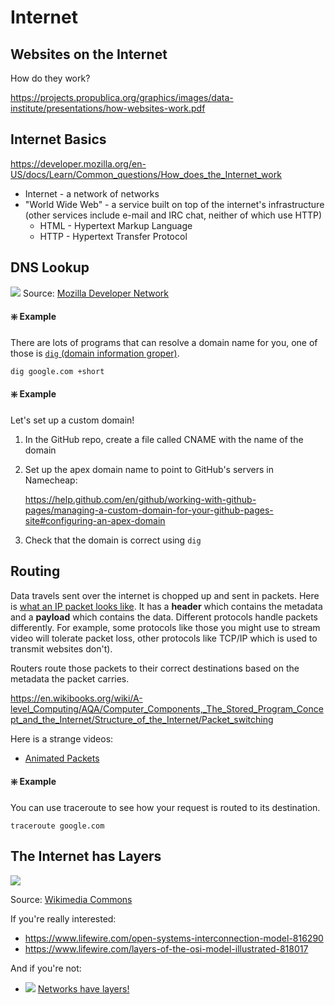 # Internet

## Websites on the Internet

How do they work?

https://projects.propublica.org/graphics/images/data-institute/presentations/how-websites-work.pdf

## Internet Basics

https://developer.mozilla.org/en-US/docs/Learn/Common_questions/How_does_the_Internet_work

* Internet - a network of networks
* "World Wide Web" - a service built on top of the internet's infrastructure (other services include e-mail and IRC chat, neither of which use HTTP)
	* HTML - Hypertext Markup Language
	* HTTP - Hypertext Transfer Protocol

## DNS Lookup

![](https://mdn.mozillademos.org/files/8961/2014-10-dns-request2.png)
Source: [Mozilla Developer Network](https://developer.mozilla.org/en-US/docs/Learn/Common_questions/What_is_a_domain_name)

#### ❇️ Example

There are lots of programs that can resolve a domain name for you, one of those is [`dig` (domain information groper)](https://www.tecmint.com/10-linux-dig-domain-information-groper-commands-to-query-dns/).

```
dig google.com +short
```

#### ❇️ Example

Let's set up a custom domain!

1. In the GitHub repo, create a file called CNAME with the name of the domain
2. Set up the apex domain name to point to GitHub's servers in Namecheap:
	
	https://help.github.com/en/github/working-with-github-pages/managing-a-custom-domain-for-your-github-pages-site#configuring-an-apex-domain
	
3. Check that the domain is correct using `dig`





## Routing

Data travels sent over the internet is chopped up and sent in packets. Here is [what an IP packet looks like](https://en.wikipedia.org/wiki/Network_packet#Example:_IP_packets). It has a **header** which contains the metadata and a **payload** which contains the data. Different protocols handle packets differently. For example, some protocols like those you might use to stream video will tolerate packet loss, other protocols like TCP/IP which is used to transmit websites don't).

Routers route those packets to their correct destinations based on the metadata the packet carries.

https://en.wikibooks.org/wiki/A-level_Computing/AQA/Computer_Components,_The_Stored_Program_Concept_and_the_Internet/Structure_of_the_Internet/Packet_switching

Here is a strange videos:

* [Animated Packets](https://www.youtube.com/watch?v=L8VpthhRaEg)

#### ❇️ Example

You can use traceroute to see how your request is routed to its destination.

```
traceroute google.com
```

## The Internet has Layers
![](https://upload.wikimedia.org/wikipedia/commons/thumb/4/47/Osi-model-jb.svg/415px-Osi-model-jb.svg.png)

Source: [Wikimedia Commons](https://commons.wikimedia.org/wiki/File:Osi-model-jb.svg)

If you're really interested:

* https://www.lifewire.com/open-systems-interconnection-model-816290
* https://www.lifewire.com/layers-of-the-osi-model-illustrated-818017

And if you're not:

* ![](https://lh3.googleusercontent.com/rEUe8A2Dzw7Kbkhkv3Zzp7VOl8mi0NteVfbvWtppi04eiL3jKVrgUa2pUblfRGdYPkrW=w50) [Networks have layers!](https://www.youtube.com/watch?v=NxwNcgEjWBo)